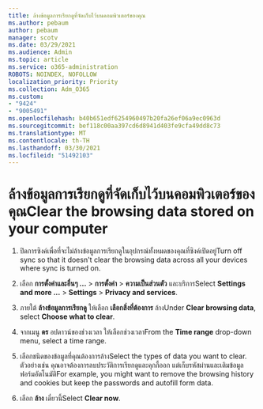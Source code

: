 ```yaml
---
title: ล้างข้อมูลการเรียกดูที่จัดเก็บไว้บนคอมพิวเตอร์ของคุณ
ms.author: pebaum
author: pebaum
manager: scotv
ms.date: 03/29/2021
ms.audience: Admin
ms.topic: article
ms.service: o365-administration
ROBOTS: NOINDEX, NOFOLLOW
localization_priority: Priority
ms.collection: Adm_O365
ms.custom:
- "9424"
- "9005491"
ms.openlocfilehash: b40b651edf6254960497b20fa26ef06a9ec0963d
ms.sourcegitcommit: bef118c00aa397cd6d8941d403fe9cfa49dd8c73
ms.translationtype: MT
ms.contentlocale: th-TH
ms.lasthandoff: 03/30/2021
ms.locfileid: "51492103"
---
```

# <a name="clear-the-browsing-data-stored-on-your-computer"></a><span data-ttu-id="2a1a2-102">ล้างข้อมูลการเรียกดูที่จัดเก็บไว้บนคอมพิวเตอร์ของคุณ</span><span class="sxs-lookup"><span data-stu-id="2a1a2-102">Clear the browsing data stored on your computer</span></span>

1. <span data-ttu-id="2a1a2-103">ปิดการซิงค์เพื่อที่จะไม่ล้างข้อมูลการเรียกดูในอุปกรณ์ทั้งหมดของคุณที่ซิงค์เปิดอยู่</span><span class="sxs-lookup"><span data-stu-id="2a1a2-103">Turn off sync so that it doesn't clear the browsing data across all your devices where sync is turned on.</span></span>

1. <span data-ttu-id="2a1a2-104">เลือก **การตั้งค่าและอื่นๆ ...**  >  **การตั้งค่า**  >  **ความเป็นส่วนตัว** และบริการ</span><span class="sxs-lookup"><span data-stu-id="2a1a2-104">Select **Settings and more ...** > **Settings** > **Privacy and services**.</span></span>

1. <span data-ttu-id="2a1a2-105">ภายใต้ **ล้างข้อมูลการเรียกดู** ให้เลือก **เลือกสิ่งที่ต้องการ** ล้าง</span><span class="sxs-lookup"><span data-stu-id="2a1a2-105">Under **Clear browsing data**, select **Choose what to clear**.</span></span>

1. <span data-ttu-id="2a1a2-106">จากเมนู **ดร** อปดาวน์ของช่วงเวลา ให้เลือกช่วงเวลา</span><span class="sxs-lookup"><span data-stu-id="2a1a2-106">From the **Time range** drop-down menu, select a time range.</span></span>

1. <span data-ttu-id="2a1a2-107">เลือกชนิดของข้อมูลที่คุณต้องการล้าง</span><span class="sxs-lookup"><span data-stu-id="2a1a2-107">Select the types of data you want to clear.</span></span> <span data-ttu-id="2a1a2-108">ตัวอย่างเช่น คุณอาจต้องการลบประวัติการเรียกดูและคุกกี้ออก แต่เก็บรหัสผ่านและเติมข้อมูลฟอร์มอัตโนมัติ</span><span class="sxs-lookup"><span data-stu-id="2a1a2-108">For example, you might want to remove the browsing history and cookies but keep the passwords and autofill form data.</span></span>

1. <span data-ttu-id="2a1a2-109">เลือก **ล้าง** เดี๋ยวนี้</span><span class="sxs-lookup"><span data-stu-id="2a1a2-109">Select **Clear now**.</span></span>
